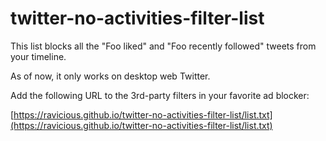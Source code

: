 # twitter-no-activities-filter-list

This list blocks all the "Foo liked" and "Foo recently followed" tweets from your timeline.

As of now, it only works on desktop web Twitter.

Add the following URL to the 3rd-party filters in your favorite ad blocker:

[https://ravicious.github.io/twitter-no-activities-filter-list/list.txt](https://ravicious.github.io/twitter-no-activities-filter-list/list.txt)
